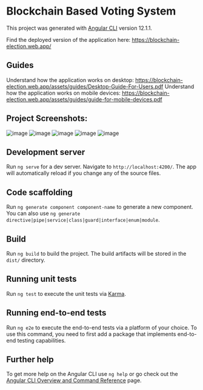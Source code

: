 # Blockchain Based Voting System

This project was generated with [Angular CLI](https://github.com/angular/angular-cli) version 12.1.1.

Find the deployed version of the application here: https://blockchain-election.web.app/

## Guides
Understand how the application works on desktop: https://blockchain-election.web.app/assets/guides/Desktop-Guide-For-Users.pdf
Understand how the application works on mobile devices: https://blockchain-election.web.app/assets/guides/guide-for-mobile-devices.pdf

## Project Screenshots:
![image](https://user-images.githubusercontent.com/72996825/153845035-cdffffb7-5b72-4905-bdfb-78058ccf8155.png)
![image](https://user-images.githubusercontent.com/72996825/153845089-116fcfe1-ea7c-4144-91dc-945f788646aa.png)
![image](https://user-images.githubusercontent.com/72996825/153845152-1675e101-367b-472a-b961-8c112d1f104f.png)
![image](https://user-images.githubusercontent.com/72996825/153845263-a1ac9050-6c4d-4bfe-bae2-6223725c980a.png)
![image](https://user-images.githubusercontent.com/72996825/153845325-764baf9e-cb32-4814-8fc4-e3aede1b16fc.png)


## Development server

Run `ng serve` for a dev server. Navigate to `http://localhost:4200/`. The app will automatically reload if you change any of the source files.

## Code scaffolding

Run `ng generate component component-name` to generate a new component. You can also use `ng generate directive|pipe|service|class|guard|interface|enum|module`.

## Build

Run `ng build` to build the project. The build artifacts will be stored in the `dist/` directory.

## Running unit tests

Run `ng test` to execute the unit tests via [Karma](https://karma-runner.github.io).

## Running end-to-end tests

Run `ng e2e` to execute the end-to-end tests via a platform of your choice. To use this command, you need to first add a package that implements end-to-end testing capabilities.

## Further help

To get more help on the Angular CLI use `ng help` or go check out the [Angular CLI Overview and Command Reference](https://angular.io/cli) page.
